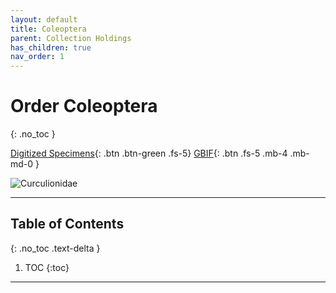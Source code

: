 ```yaml
---
layout: default
title: Coleoptera
parent: Collection Holdings
has_children: true
nav_order: 1
---
```


# Order Coleoptera
{: .no_toc }

[Digitized Specimens](https://serv.biokic.asu.edu/ecdysis/collections/list.php?db=2%2C1&taxa=Coleoptera&usethes=1&taxontype=4){: .btn .btn-green .fs-5}  [GBIF](https://www.gbif.org/occurrence/search?basis_of_record=PRESERVED_SPECIMEN&collection_code=asuhic&taxon_key=797){: .btn .fs-5 .mb-4 .mb-md-0 }

<img src="https://serv.biokic.asu.edu/imglib/storage/portals/scan/misc/201501/ASUHIC0053600_habitus_lateral__1420757508_web.jpg" alt="Curculionidae" > 

---

## Table of Contents
{: .no_toc .text-delta }

1. TOC
{:toc}

---

